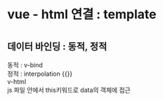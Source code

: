 ### 
<h1> vue - html 연결 : template <h1>
<h2> 데이터 바인딩 : 동적, 정적 </h2>
<div>동적 : v-bind</div>
<div>정적 : interpolation {{}}</div>
<div>v-html</div>
<div>js 파일 안에서 this키워드로 data의 객체에 접근</div>

